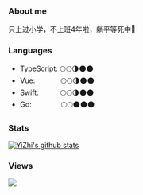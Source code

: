 ### About me

只上过小学，不上班4年啦，躺平等死中👴

### Languages

- TypeScript:&nbsp;🌕🌕🌗🌑🌑
- Vue:&nbsp;&nbsp;&nbsp;&nbsp;&nbsp;&nbsp;&nbsp;&nbsp;&nbsp;&nbsp;&nbsp;&nbsp;&nbsp;🌕🌕🌗🌑🌑
- Swift:&nbsp;&nbsp;&nbsp;&nbsp;&nbsp;&nbsp;&nbsp;&nbsp;&nbsp;&nbsp;&nbsp;🌕🌕🌗🌑🌑
- Go:&nbsp;&nbsp;&nbsp;&nbsp;&nbsp;&nbsp;&nbsp;&nbsp;&nbsp;&nbsp;&nbsp;&nbsp;&nbsp;&nbsp;&nbsp;🌕🌕🌑🌑🌑

### Stats

[![YiZhi's github stats](https://github-readme-stats.vercel.app/api?username=yizhi996&theme=dark&show_icons=true&include_all_commits=true)](https://github.com/yizhi996)

### Views

![](https://profile-counter.glitch.me/yizhi996/count.svg)
